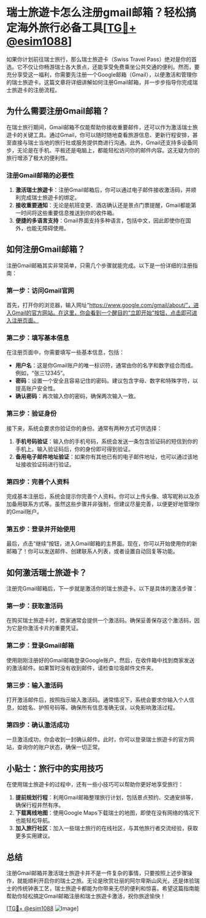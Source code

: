 # 瑞士旅遊卡怎么注册gmail邮箱？轻松搞定海外旅行必备工具[[TG💪+ @esim1088](https://t.me/s/esim1088)]

如果你计划前往瑞士旅行，那么瑞士旅遊卡（Swiss Travel Pass）绝对是你的首选。它不仅让你畅游瑞士各大景点，还能享受免费乘坐公共交通的便利。然而，要充分享受这一福利，你需要先注册一个Google邮箱（Gmail），以便激活和管理你的瑞士旅遊卡。这篇文章将详细讲解如何注册Gmail邮箱，并一步步指导你完成瑞士旅遊卡的注册流程。

## 为什么需要注册Gmail邮箱？

在瑞士旅行期间，Gmail邮箱不仅能帮助你接收重要邮件，还可以作为激活瑞士旅遊卡的关键工具。通过Gmail，你可以随时随地查看旅游信息、更新行程安排，甚至直接与瑞士当地的旅行社或服务提供商进行沟通。此外，Gmail还支持多设备同步，无论是在手机、平板还是电脑上，都能轻松访问你的邮件内容。这无疑为你的旅行增添了极大的便利性。

### 注册Gmail邮箱的必要性

1. **激活瑞士旅遊卡**：注册Gmail邮箱后，你可以通过电子邮件接收激活码，并顺利完成瑞士旅遊卡的绑定。
2. **接收重要通知**：无论是航班变更、酒店确认还是景点门票提醒，Gmail都能第一时间将这些重要信息推送到你的收件箱。
3. **便捷的多语言支持**：Gmail界面支持多种语言，包括中文，因此即使你在国外，也能无障碍使用。

## 如何注册Gmail邮箱？

注册Gmail邮箱其实非常简单，只需几个步骤就能完成。以下是一份详细的注册指南：

### 第一步：访问Gmail官网

首先，打开你的浏览器，输入网址“https://www.google.com/gmail/about/”，进入Gmail的官方网站。在这里，你会看到一个醒目的“立即开始”按钮，点击即可进入注册页面。

### 第二步：填写基本信息

在注册页面中，你需要填写一些基本信息，包括：

- **用户名**：这是你Gmail账户的唯一标识符，通常由你的名字和数字组合而成。例如，“张三12345”。
- **密码**：设置一个安全且容易记住的密码。建议包含字母、数字和特殊字符，以提高账户安全性。
- **确认密码**：再次输入你的密码，确保两次输入一致。

### 第三步：验证身份

接下来，系统会要求你验证你的身份。通常有两种方式可供选择：

1. **手机号码验证**：输入你的手机号码，系统会发送一条包含验证码的短信到你的手机上。输入验证码后，你的身份即可得到验证。
2. **备用电子邮件地址验证**：如果你有其他已有的电子邮件地址，也可以通过该地址接收验证码进行验证。

### 第四步：完善个人资料

完成基本注册后，系统会提示你完善个人资料。你可以上传头像、填写昵称以及添加备用联系方式等。虽然这些步骤并非强制，但建议尽量完善，以便更好地管理你的Gmail账户。

### 第五步：登录并开始使用

最后，点击“继续”按钮，进入Gmail邮箱的主界面。现在，你可以开始使用你的新邮箱了！你可以发送邮件、创建联系人列表，或者设置自动回复等功能。

## 如何激活瑞士旅遊卡？

注册完Gmail邮箱后，下一步就是激活你的瑞士旅遊卡。以下是具体的激活步骤：

### 第一步：获取激活码

在购买瑞士旅遊卡时，商家通常会提供一个激活码。确保妥善保存这个激活码，因为它是你激活卡片的重要凭证。

### 第二步：登录Gmail邮箱

使用刚刚注册好的Gmail邮箱登录Google账户。然后，在收件箱中找到商家发送的激活邮件。如果暂时没有收到邮件，请检查垃圾邮件文件夹。

### 第三步：输入激活码

打开激活邮件后，按照指示输入激活码。通常情况下，系统会要求你输入个人信息，如姓名、护照号码等。确保所有信息准确无误，以免影响激活过程。

### 第四步：确认激活成功

一旦激活成功，你会收到一封确认邮件。此时，你可以登录瑞士旅遊卡的官方网站，查询你的账户状态，确保一切正常。

## 小贴士：旅行中的实用技巧

在使用瑞士旅遊卡的过程中，还有一些小技巧可以帮助你更好地享受旅行：

1. **提前规划行程**：利用Gmail邮箱整理旅行计划，包括景点预约、交通安排等，确保行程井然有序。
2. **下载离线地图**：使用Google Maps下载瑞士的地图，即使在没有网络的情况下也能轻松导航。
3. **加入旅行社区**：加入一些瑞士旅行的在线社区，与其他旅行者交流经验，获取更多实用建议。

## 总结

注册Gmail邮箱并激活瑞士旅遊卡并不是一件复杂的事情，只要按照上述步骤操作，就能顺利开启你的瑞士之旅。无论是欣赏壮丽的阿尔卑斯山风光，还是体验瑞士的传统钟表工艺，瑞士旅遊卡都能为你带来无尽的便利和惊喜。希望这篇指南能帮助你轻松搞定Gmail邮箱注册和瑞士旅遊卡激活，祝你旅途愉快！

[[TG💪+ @esim1088](https://t.me/s/esim1088) ![Image](https://i.postimg.cc/4NQfJmqS/Snipaste-2025-05-13-00-14-12.png)]